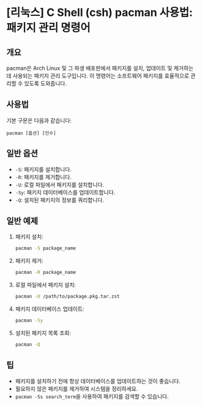 # [리눅스] C Shell (csh) pacman 사용법: 패키지 관리 명령어

## 개요
pacman은 Arch Linux 및 그 파생 배포판에서 패키지를 설치, 업데이트 및 제거하는 데 사용되는 패키지 관리 도구입니다. 이 명령어는 소프트웨어 패키지를 효율적으로 관리할 수 있도록 도와줍니다.

## 사용법
기본 구문은 다음과 같습니다:

```
pacman [옵션] [인수]
```

## 일반 옵션
- `-S`: 패키지를 설치합니다.
- `-R`: 패키지를 제거합니다.
- `-U`: 로컬 파일에서 패키지를 설치합니다.
- `-Sy`: 패키지 데이터베이스를 업데이트합니다.
- `-Q`: 설치된 패키지의 정보를 쿼리합니다.

## 일반 예제
1. 패키지 설치:
   ```bash
   pacman -S package_name
   ```

2. 패키지 제거:
   ```bash
   pacman -R package_name
   ```

3. 로컬 파일에서 패키지 설치:
   ```bash
   pacman -U /path/to/package.pkg.tar.zst
   ```

4. 패키지 데이터베이스 업데이트:
   ```bash
   pacman -Sy
   ```

5. 설치된 패키지 목록 조회:
   ```bash
   pacman -Q
   ```

## 팁
- 패키지를 설치하기 전에 항상 데이터베이스를 업데이트하는 것이 좋습니다.
- 필요하지 않은 패키지를 제거하여 시스템을 정리하세요.
- `pacman -Ss search_term`을 사용하여 패키지를 검색할 수 있습니다.